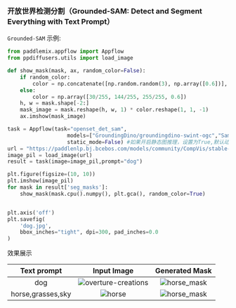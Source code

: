 

### 开放世界检测分割（Grounded-SAM: Detect and Segment Everything with Text Prompt）

`Grounded-SAM` 示例:

```python
from paddlemix.appflow import Appflow
from ppdiffusers.utils import load_image

def show_mask(mask, ax, random_color=False):
    if random_color:
        color = np.concatenate([np.random.random(3), np.array([0.6])], axis=0)
    else:
        color = np.array([30/255, 144/255, 255/255, 0.6])
    h, w = mask.shape[-2:]
    mask_image = mask.reshape(h, w, 1) * color.reshape(1, 1, -1)
    ax.imshow(mask_image)

task = Appflow(task="openset_det_sam",
                   models=["GroundingDino/groundingdino-swint-ogc","Sam/SamVitH-1024"],
                   static_mode=False) #如果开启静态图推理，设置为True,默认动态图
url = "https://paddlenlp.bj.bcebos.com/models/community/CompVis/stable-diffusion-v1-4/overture-creations.png"
image_pil = load_image(url)
result = task(image=image_pil,prompt="dog")

plt.figure(figsize=(10, 10))
plt.imshow(image_pil)
for mask in result['seg_masks']:
    show_mask(mask.cpu().numpy(), plt.gca(), random_color=True)


plt.axis('off')
plt.savefig(
    'dog.jpg',
    bbox_inches="tight", dpi=300, pad_inches=0.0
)

```

效果展示

<div align="center">

| Text prompt | Input Image | Generated Mask |
|:----:|:----:|:----:|
| dog | ![overture-creations](https://github.com/LokeZhou/PaddleMIX/assets/13300429/fe13b5f6-e773-41c2-9660-3b2747575fc1) | ![horse_mask](https://github.com/LokeZhou/PaddleMIX/assets/13300429/3e5e14b9-1089-43d5-8775-1fe678f104b1) |
| horse,grasses,sky | ![horse](https://github.com/LokeZhou/PaddleMIX/assets/13300429/cae06f3c-a0e3-46cb-8231-6e9eae58bc2b) | ![horse_mask](https://github.com/LokeZhou/PaddleMIX/assets/13300429/3e5e14b9-1089-43d5-8775-1fe678f104b1) |
</div>
